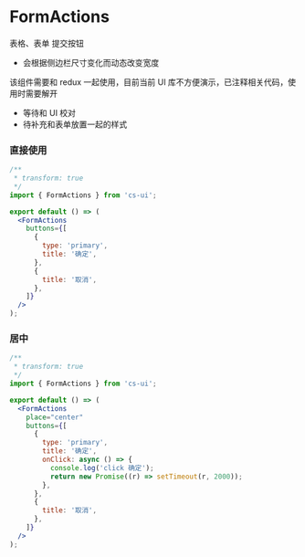 # FormActions

表格、表单 提交按钮

- 会根据侧边栏尺寸变化而动态改变宽度

该组件需要和 redux 一起使用，目前当前 UI 库不方便演示，已注释相关代码，使用时需要解开

- 等待和 UI 校对
- 待补充和表单放置一起的样式

### 直接使用

```jsx
/**
 * transform: true
 */
import { FormActions } from 'cs-ui';

export default () => (
  <FormActions
    buttons={[
      {
        type: 'primary',
        title: '确定',
      },
      {
        title: '取消',
      },
    ]}
  />
);
```

### 居中

```jsx
/**
 * transform: true
 */
import { FormActions } from 'cs-ui';

export default () => (
  <FormActions
    place="center"
    buttons={[
      {
        type: 'primary',
        title: '确定',
        onClick: async () => {
          console.log('click 确定');
          return new Promise((r) => setTimeout(r, 2000));
        },
      },
      {
        title: '取消',
      },
    ]}
  />
);
```

<API id="FormActions"></API>

